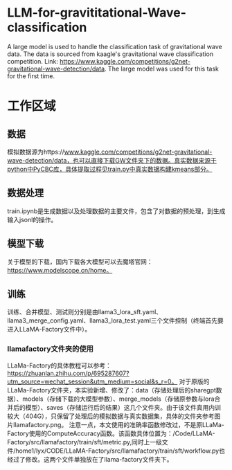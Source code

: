 # LLM-for-gravititational-Wave-classification
A large model is used to handle the classification task of gravitational wave data. The data is sourced from kaagle's gravitational wave classification competition. Link: https://www.kaggle.com/competitions/g2net-gravitational-wave-detection/data. The large model was used for this task for the first time.

# 工作区域
## 数据 
模拟数据源为https://www.kaggle.com/competitions/g2net-gravitational-wave-detection/data，也可以直接下载GW文件夹下的数据。真实数据来源于python中PyCBC库，具体提取过程见train.py中真实数据构建kmeans部分。

## 数据处理
train.ipynb是生成数据以及处理数据的主要文件，包含了对数据的预处理，到生成输入jsonl的操作。

## 模型下载
关于模型的下载，国内下载各大模型可以去魔塔官网：https://www.modelscope.cn/home。

## 训练
训练、合并模型、测试则分别是由llama3_lora_sft.yaml、llama3_merge_config.yaml、llama3_lora_test.yaml三个文件控制（终端首先要进入LLaMA-Factory文件中）。

### llamafactory文件夹的使用
LLaMa-Factory的具体教程可以参考：https://zhuanlan.zhihu.com/p/695287607?utm_source=wechat_session&utm_medium=social&s_r=0。
对于原版的LLaMa-Factory文件夹，本实验新增、修改了：data（存储处理后的sharegpt数据）、models（存储下载的大模型参数）、merge_models（存储原参数与lora合并后的模型）、saves（存储运行后的结果）这几个文件夹。由于该文件真用内训较大（404G），只保留了处理后的模拟数据与真实数据集，具体的文件夹参考图片llamafactory.png。
注意一点，本文使用的准确率函数修改过，不是原LLaMa-Factory使用的ComputeAccuracy函数。该函数具体位置为：/Code/LLaMA-Factory/src/llamafactory/train/sft/metric.py,同时上一级文件/home1/lyx/CODE/LLaMA-Factory/src/llamafactory/train/sft/workflow.py也经过了修改。这两个文件单独放在了llama-factory文件夹下。


